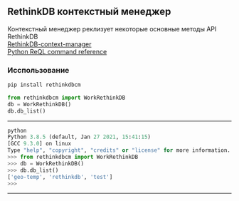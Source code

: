 ## RethinkDB контекстный менеджер

Контекстный менеджер реклизует некоторые основные методы API RethinkDB   
[RethinkDB-context-manager](https://github.com/gwvsol/RethinkDB-context-manager)   
[Python ReQL command reference](https://rethinkdb.com/api/python/)    

### Исспользование

```Python
pip install rethinkdbcm

from rethinkdbcm import WorkRethinkDB
db = WorkRethinkDB()
db.db_list()
```
---

```Python
python
Python 3.8.5 (default, Jan 27 2021, 15:41:15) 
[GCC 9.3.0] on linux
Type "help", "copyright", "credits" or "license" for more information.
>>> from rethinkdbcm import WorkRethinkDB
>>> db = WorkRethinkDB()
>>> db.db_list()
['geo-temp', 'rethinkdb', 'test']
>>> 
```
---